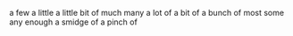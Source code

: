 a few
a little 
a little bit of
much 
many 
a lot of 
a bit of 
a bunch of 
most 
some 
any 
enough
a smidge of
a pinch of